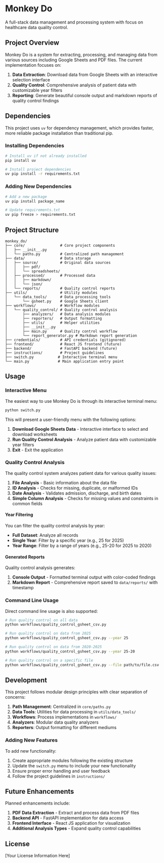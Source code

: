 # Monkey Do

A full-stack data management and processing system with focus on healthcare data quality control.

## Project Overview

Monkey Do is a system for extracting, processing, and managing data from various sources including Google Sheets and PDF files. The current implementation focuses on:

1. **Data Extraction**: Download data from Google Sheets with an interactive selection interface
2. **Quality Control**: Comprehensive analysis of patient data with customizable year filters
3. **Reporting**: Generate beautiful console output and markdown reports of quality control findings

## Dependencies

This project uses `uv` for dependency management, which provides faster, more reliable package installation than traditional pip.

### Installing Dependencies

```bash
# Install uv if not already installed
pip install uv

# Install project dependencies
uv pip install -r requirements.txt
```

### Adding New Dependencies

```bash
# Add a new package
uv pip install package_name

# Update requirements.txt
uv pip freeze > requirements.txt
```

## Project Structure

```
monkey_do/
├── core/                # Core project components
│   ├── __init__.py
│   └── paths.py         # Centralized path management
├── data/                # Data storage
│   ├── source/          # Original data sources
│   │   ├── pdf/
│   │   └── spreadsheets/
│   ├── processed/       # Processed data
│   │   ├── markdown/
│   │   └── json/
│   └── reports/         # Quality control reports
├── utils/               # Utility modules
│   └── data_tools/      # Data processing tools
│       └── gsheet.py    # Google Sheets client
├── workflows/           # Workflow modules
│   └── quality_control/ # Quality control analysis
│       ├── analyzers/   # Data analysis modules
│       ├── reporters/   # Output formatting
│       ├── utils/       # Helper utilities 
│       ├── __init__.py
│       ├── main.py      # Quality control workflow
│       └── report_generator.py # Markdown report generation
├── credentials/         # API credentials (gitignored)
├── frontend/            # React JS frontend (future)
├── backend/             # FastAPI backend (future)
├── instructions/        # Project guidelines
├── switch.py           # Interactive terminal menu
└── main.py             # Main application entry point
```

## Usage

### Interactive Menu

The easiest way to use Monkey Do is through its interactive terminal menu:

```bash
python switch.py
```

This will present a user-friendly menu with the following options:

1. **Download Google Sheets Data** - Interactive interface to select and download worksheets
2. **Run Quality Control Analysis** - Analyze patient data with customizable year filters
3. **Exit** - Exit the application

### Quality Control Analysis

The quality control system analyzes patient data for various quality issues:

1. **File Analysis** - Basic information about the data file
2. **ID Analysis** - Checks for missing, duplicate, or malformed IDs
3. **Date Analysis** - Validates admission, discharge, and birth dates
4. **Simple Column Analysis** - Checks for missing values and constraints in common fields

#### Year Filtering

You can filter the quality control analysis by year:

- **Full Dataset**: Analyze all records
- **Single Year**: Filter by a specific year (e.g., 25 for 2025)
- **Year Range**: Filter by a range of years (e.g., 25-20 for 2025 to 2020)

#### Generated Reports

Quality control analysis generates:

1. **Console Output** - Formatted terminal output with color-coded findings
2. **Markdown Report** - Comprehensive report saved to `data/reports/` with timestamp

### Command Line Usage

Direct command line usage is also supported:

```bash
# Run quality control on all data
python workflows/quality_control_gsheet_csv.py

# Run quality control on data from 2025
python workflows/quality_control_gsheet_csv.py --year 25

# Run quality control on data from 2020-2025
python workflows/quality_control_gsheet_csv.py --year 25-20

# Run quality control on a specific file
python workflows/quality_control_gsheet_csv.py --file path/to/file.csv
```

## Development

This project follows modular design principles with clear separation of concerns:

1. **Path Management**: Centralized in `core/paths.py`
2. **Data Tools**: Utilities for data processing in `utils/data_tools/`
3. **Workflows**: Process implementations in `workflows/`
4. **Analyzers**: Modular data quality analyzers
5. **Reporters**: Output formatting for different mediums

### Adding New Features

To add new functionality:

1. Create appropriate modules following the existing structure
2. Update the `switch.py` menu to include your new functionality
3. Ensure proper error handling and user feedback
4. Follow the project guidelines in `instructions/`

## Future Enhancements

Planned enhancements include:

1. **PDF Data Extraction** - Extract and process data from PDF files
2. **Backend API** - FastAPI implementation for data access
3. **Frontend Interface** - React JS application for visualization
4. **Additional Analysis Types** - Expand quality control capabilities

## License

[Your License Information Here]
